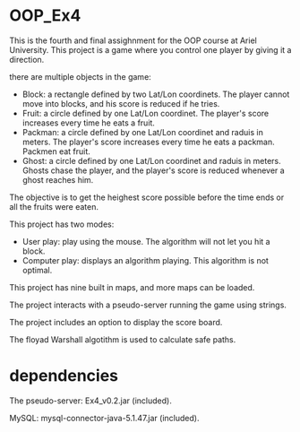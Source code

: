 # OOP_Ex4
This is the fourth and final assighnment for the OOP course at Ariel University.
This project is a game where you control one player by giving it a direction.

there are multiple objects in the game:
 - Block: a rectangle defined by two Lat/Lon coordinets. The player cannot move into blocks, and his score is reduced if he tries.
 - Fruit: a circle defined by one Lat/Lon coordinet. The player's score increases every time he eats a fruit.
 - Packman: a circle defined by one Lat/Lon coordinet and raduis in meters.
 The player's score increases every time he eats a packman. Packmen eat fruit.
 - Ghost: a circle defined by one Lat/Lon coordinet and raduis in meters. 
 Ghosts chase the player, and the player's score is reduced whenever a ghost reaches him.
 
The objective is to get the heighest score possible before the time ends or all the fruits were eaten.

This project has two modes:
 - User play: play using the mouse. The algorithm will not let you hit a block.
 - Computer play: displays an algorithm playing. This algorithm is not optimal.
 
 This project has nine built in maps, and more maps can be loaded.
 
 The project interacts with a pseudo-server running the game using strings.
 
 The project includes an option to display the score board.
 
 The floyad Warshall algotithm is used to calculate safe paths.
 
 # dependencies
 
 The pseudo-server: Ex4_v0.2.jar (included).
 
 MySQL: mysql-connector-java-5.1.47.jar (included).

